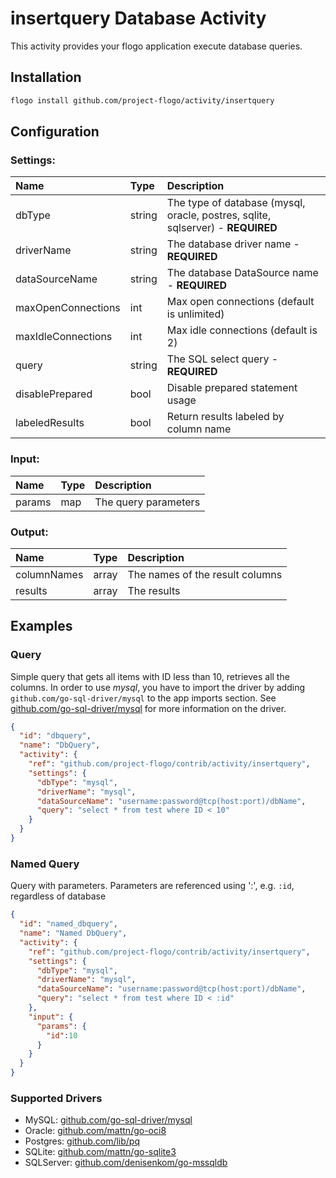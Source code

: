 <!--
title: SQL Query
weight: 4616
-->

# insertquery Database Activity 
This activity provides your flogo application execute database queries. 


## Installation

```bash
flogo install github.com/project-flogo/activity/insertquery
```

## Configuration

### Settings:
| Name               | Type   | Description
|:---                | :---   | :---    
| dbType             | string | The type of database (mysql, oracle, postres, sqlite, sqlserver) - **REQUIRED**         
| driverName         | string | The database driver name - **REQUIRED**
| dataSourceName     | string | The database DataSource name - **REQUIRED**
| maxOpenConnections | int    | Max open connections (default is unlimited)
| maxIdleConnections | int    | Max idle connections (default is 2)
| query              | string | The SQL select query - **REQUIRED**
| disablePrepared    | bool   | Disable prepared statement usage
| labeledResults     | bool   | Return results labeled by column name

### Input:
| Name   | Type | Description
|:---    | :--- | :---    
| params | map  |  The query parameters

### Output:
| Name        | Type  | Description
|:---         | :---  | :---    
| columnNames | array |  The names of the result columns
| results     | array |  The results

## Examples

### Query
Simple query that gets all items with ID less than 10, retrieves all the columns.  In order to use *mysql*, you have to import the driver by adding `github.com/go-sql-driver/mysql` to 
the app imports section.  See [github.com/go-sql-driver/mysql](https://github.com/go-sql-driver/mysql) for more information on the driver.
```json
{
  "id": "dbquery",
  "name": "DbQuery",
  "activity": {
    "ref": "github.com/project-flogo/contrib/activity/insertquery",
    "settings": {
      "dbType": "mysql",
      "driverName": "mysql",
      "dataSourceName": "username:password@tcp(host:port)/dbName",
      "query": "select * from test where ID < 10"
    }
  }
}
```

### Named Query
Query with parameters.  Parameters are referenced using ':', e.g. `:id`, regardless of database
```json
{
  "id": "named_dbquery",
  "name": "Named DbQuery",
  "activity": {
    "ref": "github.com/project-flogo/contrib/activity/insertquery",
    "settings": {
      "dbType": "mysql",
      "driverName": "mysql",
      "dataSourceName": "username:password@tcp(host:port)/dbName",
      "query": "select * from test where ID < :id"
    },
    "input": {
      "params": {
        "id":10
      }
    }
  }
}
```
### Supported Drivers

- MySQL: [github.com/go-sql-driver/mysql](https://github.com/go-sql-driver/mysql)
- Oracle: [github.com/mattn/go-oci8](https://github.com/mattn/go-oci8)
- Postgres: [github.com/lib/pq](https://github.com/lib/pq) 
- SQLite: [github.com/mattn/go-sqlite3]( https://github.com/mattn/go-sqlite3)
- SQLServer: [github.com/denisenkom/go-mssqldb](https://github.com/denisenkom/go-mssqldb)

